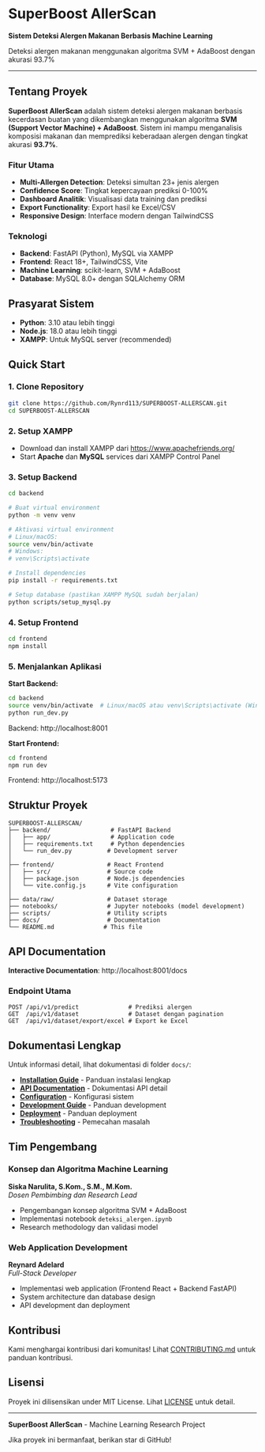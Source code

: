 # SuperBoost AllerScan

**Sistem Deteksi Alergen Makanan Berbasis Machine Learning**

Deteksi alergen makanan menggunakan algoritma SVM + AdaBoost dengan akurasi 93.7%

---

## Tentang Proyek

**SuperBoost AllerScan** adalah sistem deteksi alergen makanan berbasis kecerdasan buatan yang dikembangkan menggunakan algoritma **SVM (Support Vector Machine) + AdaBoost**. Sistem ini mampu menganalisis komposisi makanan dan memprediksi keberadaan alergen dengan tingkat akurasi **93.7%**.

### Fitur Utama
- **Multi-Allergen Detection**: Deteksi simultan 23+ jenis alergen
- **Confidence Score**: Tingkat kepercayaan prediksi 0-100%
- **Dashboard Analitik**: Visualisasi data training dan prediksi
- **Export Functionality**: Export hasil ke Excel/CSV
- **Responsive Design**: Interface modern dengan TailwindCSS

### Teknologi
- **Backend**: FastAPI (Python), MySQL via XAMPP
- **Frontend**: React 18+, TailwindCSS, Vite
- **Machine Learning**: scikit-learn, SVM + AdaBoost
- **Database**: MySQL 8.0+ dengan SQLAlchemy ORM

## Prasyarat Sistem

- **Python**: 3.10 atau lebih tinggi
- **Node.js**: 18.0 atau lebih tinggi
- **XAMPP**: Untuk MySQL server (recommended)

## Quick Start

### 1. Clone Repository
```bash
git clone https://github.com/Rynrd113/SUPERBOOST-ALLERSCAN.git
cd SUPERBOOST-ALLERSCAN
```

### 2. Setup XAMPP
- Download dan install XAMPP dari https://www.apachefriends.org/
- Start **Apache** dan **MySQL** services dari XAMPP Control Panel

### 3. Setup Backend
```bash
cd backend

# Buat virtual environment
python -m venv venv

# Aktivasi virtual environment
# Linux/macOS:
source venv/bin/activate
# Windows:
# venv\Scripts\activate

# Install dependencies
pip install -r requirements.txt

# Setup database (pastikan XAMPP MySQL sudah berjalan)
python scripts/setup_mysql.py
```

### 4. Setup Frontend
```bash
cd frontend
npm install
```

### 5. Menjalankan Aplikasi

**Start Backend:**
```bash
cd backend
source venv/bin/activate  # Linux/macOS atau venv\Scripts\activate (Windows)
python run_dev.py
```
Backend: http://localhost:8001

**Start Frontend:**
```bash
cd frontend
npm run dev
```
Frontend: http://localhost:5173

## Struktur Proyek

```
SUPERBOOST-ALLERSCAN/
├── backend/                 # FastAPI Backend
│   ├── app/                 # Application code
│   ├── requirements.txt     # Python dependencies
│   └── run_dev.py          # Development server
│
├── frontend/               # React Frontend
│   ├── src/                # Source code
│   ├── package.json        # Node.js dependencies
│   └── vite.config.js      # Vite configuration
│
├── data/raw/               # Dataset storage
├── notebooks/              # Jupyter notebooks (model development)
├── scripts/                # Utility scripts
├── docs/                   # Documentation
└── README.md              # This file
```

## API Documentation

**Interactive Documentation**: http://localhost:8001/docs

### Endpoint Utama
```http
POST /api/v1/predict              # Prediksi alergen
GET  /api/v1/dataset              # Dataset dengan pagination  
GET  /api/v1/dataset/export/excel # Export ke Excel
```

## Dokumentasi Lengkap

Untuk informasi detail, lihat dokumentasi di folder `docs/`:

- **[Installation Guide](docs/INSTALLATION.md)** - Panduan instalasi lengkap
- **[API Documentation](docs/API.md)** - Dokumentasi API detail
- **[Configuration](docs/CONFIGURATION.md)** - Konfigurasi sistem
- **[Development Guide](docs/DEVELOPMENT.md)** - Panduan development
- **[Deployment](docs/DEPLOYMENT.md)** - Panduan deployment
- **[Troubleshooting](docs/TROUBLESHOOTING.md)** - Pemecahan masalah

## Tim Pengembang

### Konsep dan Algoritma Machine Learning
**Siska Narulita, S.Kom., S.M., M.Kom.**  
*Dosen Pembimbing dan Research Lead*
- Pengembangan konsep algoritma SVM + AdaBoost
- Implementasi notebook `deteksi_alergen.ipynb`
- Research methodology dan validasi model

### Web Application Development  
**Reynard Adelard**  
*Full-Stack Developer*
- Implementasi web application (Frontend React + Backend FastAPI)
- System architecture dan database design
- API development dan deployment

## Kontribusi

Kami menghargai kontribusi dari komunitas! Lihat [CONTRIBUTING.md](docs/CONTRIBUTING.md) untuk panduan kontribusi.

## Lisensi

Proyek ini dilisensikan under MIT License. Lihat [LICENSE](LICENSE) untuk detail.

---

**SuperBoost AllerScan** - Machine Learning Research Project

Jika proyek ini bermanfaat, berikan star di GitHub!